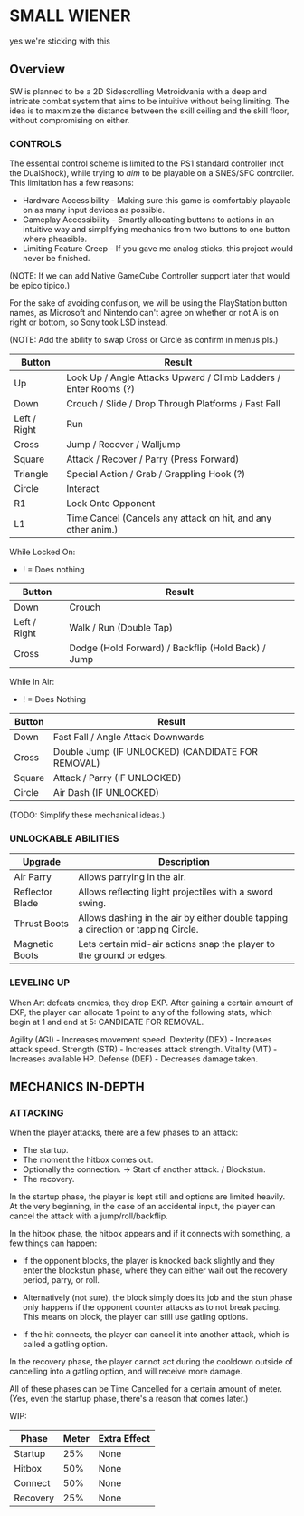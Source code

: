# SMALL WIENER
yes we're sticking with this

## Overview
SW is planned to be a 2D Sidescrolling Metroidvania with a deep and intricate combat system that aims to be intuitive without being limiting. The idea is to maximize the distance between the skill ceiling and the skill floor, without compromising on either.

### CONTROLS

The essential control scheme is limited to the PS1 standard controller (not the DualShock), while trying to *aim* to be playable on a SNES/SFC controller. This limitation has a few reasons:
* Hardware Accessibility - Making sure this game is comfortably playable on as many input devices as possible.
* Gameplay Accessibility - Smartly allocating buttons to actions in an intuitive way and simplifying mechanics from two buttons to one button where pheasible.
* Limiting Feature Creep - If you gave me analog sticks, this project would never be finished.

(NOTE: If we can add Native GameCube Controller support later that would be epico tipico.)

For the sake of avoiding confusion, we will be using the PlayStation button names, as Microsoft and Nintendo can't agree on whether or not A is on right or bottom, so Sony took LSD instead.

(NOTE: Add the ability to swap Cross or Circle as confirm in menus pls.)

| Button       | Result                                                           |
| ------------ | ---------------------------------------------------------------- |
| Up           | Look Up / Angle Attacks Upward / Climb Ladders / Enter Rooms (?) |
| Down         | Crouch / Slide / Drop Through Platforms / Fast Fall              |
| Left / Right | Run                                                              |
| Cross        | Jump / Recover / Walljump                                        |
| Square       | Attack / Recover / Parry (Press Forward)                         |
| Triangle     | Special Action / Grab / Grappling Hook (?)                       |
| Circle       | Interact                                                         |
| R1           | Lock Onto Opponent                                               |
| L1           | Time Cancel (Cancels any attack on hit, and any other anim.)     |

While Locked On:

* ! = Does nothing

| Button       | Result                                                           |
| ------------ | ---------------------------------------------------------------- |
| Down         | Crouch                                                           |
| Left / Right | Walk / Run (Double Tap)                                          |
| Cross        | Dodge (Hold Forward) / Backflip (Hold Back) / Jump               |

While In Air:

* ! = Does Nothing

| Button       | Result                                                           |
| ------------ | ---------------------------------------------------------------- |
| Down         | Fast Fall / Angle Attack Downwards                               |
| Cross        | Double Jump (IF UNLOCKED) (CANDIDATE FOR REMOVAL)                |
| Square       | Attack / Parry (IF UNLOCKED)                                     |
| Circle       | Air Dash (IF UNLOCKED)                                           |

(TODO: Simplify these mechanical ideas.)

### UNLOCKABLE ABILITIES

| Upgrade      | Description |
| - | - |
| Air Parry | Allows parrying in the air. |
| Reflector Blade | Allows reflecting light projectiles with a sword swing. |
| Thrust Boots | Allows dashing in the air by either double tapping a direction or tapping Circle. |
| Magnetic Boots | Lets certain mid-air actions snap the player to the ground or edges. |

### LEVELING UP

When Art defeats enemies, they drop EXP. After gaining a certain amount of EXP, the player can allocate 1 point to any of the following stats, which begin at 1 and end at 5:
CANDIDATE FOR REMOVAL.

Agility (AGI) - Increases movement speed.
Dexterity (DEX) - Increases attack speed.
Strength (STR) - Increases attack strength.
Vitality (VIT) - Increases available HP.
Defense (DEF) - Decreases damage taken.

## MECHANICS IN-DEPTH

### ATTACKING

When the player attacks, there are a few phases to an attack:

* The startup.
* The moment the hitbox comes out.
* Optionally the connection. -> Start of another attack. / Blockstun.
* The recovery.

In the startup phase, the player is kept still and options are limited heavily. At the very beginning, in the case of an accidental input, the player can cancel the attack with a jump/roll/backflip.

In the hitbox phase, the hitbox appears and if it connects with something, a few things can happen:

* If the opponent blocks, the player is knocked back slightly and they enter the blockstun phase, where they can either wait out the recovery period, parry, or roll.

* Alternatively (not sure), the block simply does its job and the stun phase only happens if the opponent counter attacks as to not break pacing. This means on block, the player can still use gatling options.

* If the hit connects, the player can cancel it into another attack, which is called a gatling option.

In the recovery phase, the player cannot act during the cooldown outside of cancelling into a gatling option, and will receive more damage.

All of these phases can be Time Cancelled for a certain amount of meter. (Yes, even the startup phase, there's a reason that comes later.)

WIP:

| Phase    | Meter | Extra Effect |
| -------- | ----- | ------------ |
| Startup  | 25%   | None         |
| Hitbox   | 50%   | None         |
| Connect  | 50%   | None         |
| Recovery | 25%   | None         |
